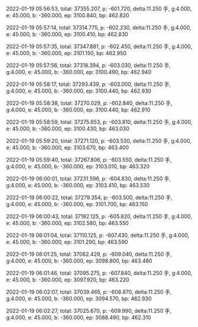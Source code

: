 2022-01-19 05:56:53, total: 37355.207, p: -601.720, delta:11.250 手, g:4.000, e: 45.000, b: -360.000, ep: 3100.840, bp: 462.820

2022-01-19 05:57:14, total: 37314.775, p: -602.230, delta:11.250 手, g:4.000, e: 45.000, b: -360.000, ep: 3100.410, bp: 462.830

2022-01-19 05:57:35, total: 37347.881, p: -602.450, delta:11.250 手, g:4.000, e: 45.000, b: -360.000, ep: 3101.150, bp: 462.950

2022-01-19 05:57:56, total: 37318.394, p: -603.030, delta:11.250 手, g:4.000, e: 45.000, b: -360.000, ep: 3100.490, bp: 462.940

2022-01-19 05:58:17, total: 37293.439, p: -603.000, delta:11.250 手, g:4.000, e: 45.000, b: -360.000, ep: 3100.440, bp: 462.930

2022-01-19 05:58:38, total: 37270.029, p: -602.840, delta:11.250 手, g:4.000, e: 45.000, b: -360.000, ep: 3100.440, bp: 462.910

2022-01-19 05:58:59, total: 37275.653, p: -603.810, delta:11.250 手, g:4.000, e: 45.000, b: -360.000, ep: 3100.430, bp: 463.030

2022-01-19 05:59:20, total: 37271.120, p: -603.530, delta:11.250 手, g:4.000, e: 45.000, b: -360.000, ep: 3103.670, bp: 463.400

2022-01-19 05:59:40, total: 37267.806, p: -603.550, delta:11.250 手, g:4.000, e: 45.000, b: -360.000, ep: 3103.010, bp: 463.320

2022-01-19 06:00:01, total: 37231.596, p: -604.830, delta:11.250 手, g:4.000, e: 45.000, b: -360.000, ep: 3103.410, bp: 463.530

2022-01-19 06:00:22, total: 37279.354, p: -603.500, delta:11.250 手, g:4.000, e: 45.000, b: -360.000, ep: 3101.700, bp: 463.150

2022-01-19 06:00:43, total: 37182.125, p: -605.820, delta:11.250 手, g:4.000, e: 45.000, b: -360.000, ep: 3102.580, bp: 463.550

2022-01-19 06:01:04, total: 37110.125, p: -607.430, delta:11.250 手, g:4.000, e: 45.000, b: -360.000, ep: 3101.290, bp: 463.590

2022-01-19 06:01:25, total: 37062.429, p: -609.040, delta:11.250 手, g:4.000, e: 45.000, b: -360.000, ep: 3098.800, bp: 463.480

2022-01-19 06:01:46, total: 37095.275, p: -607.840, delta:11.250 手, g:4.000, e: 45.000, b: -360.000, ep: 3097.920, bp: 463.220

2022-01-19 06:02:07, total: 37039.465, p: -608.870, delta:11.250 手, g:4.000, e: 45.000, b: -360.000, ep: 3094.570, bp: 462.930

2022-01-19 06:02:27, total: 37025.670, p: -609.990, delta:11.250 手, g:4.000, e: 45.000, b: -360.000, ep: 3088.490, bp: 462.310